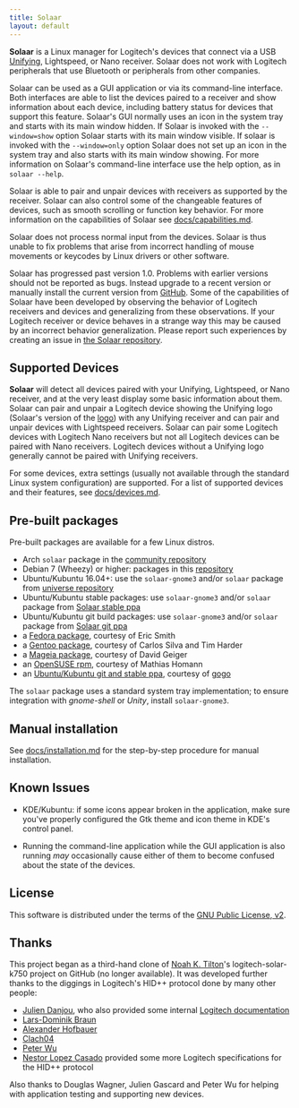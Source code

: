 ```yaml
---
title: Solaar
layout: default
---
```


**Solaar** is a Linux manager for Logitech's devices that connect via a USB
[Unifying][unifying], Lightspeed, or Nano receiver.
Solaar does not work with Logitech peripherals that use Bluetooth or peripherals
from other companies.

Solaar can be used as a GUI application or via its command-line interface. Both
interfaces are able to list the devices paired to a receiver and show
information about each device, including battery status for devices that support
this feature. Solaar's GUI normally uses an icon in the system tray and starts
with its main window hidden. If Solaar is invoked with the `--window=show`
option Solaar starts with its main window visible. If solaar is invoked with the
`--window=only` option Solaar does not set up an icon in the system tray and
also starts with its main window showing. For more information on Solaar's
command-line interface use the help option, as in `solaar --help`.

Solaar is able to pair and unpair devices with receivers as supported by the
receiver. Solaar can also control some of the changeable features of devices,
such as smooth scrolling or function key behavior.
For more information on the capabilities of Solaar see
[docs/capabilities.md](https://pwr-solaar.github.io/Solaar/capabilities).

Solaar does not process normal input from the devices. Solaar is thus unable to
fix problems that arise from incorrect handling of mouse movements or keycodes
by Linux drivers or other software.

Solaar has progressed past version 1.0. Problems with earlier versions should
not be reported as bugs. Instead upgrade to a recent version or manually install
the current version from [GitHub](https://github.com/pwr-Solaar/Solaar). Some of
the capabilities of Solaar have been developed by observing the behavior of
Logitech receivers and devices and generalizing from these observations. If your
Logitech receiver or device behaves in a strange way this may be caused by an
incorrect behavior generalization. Please report such experiences by creating an
issue in [the Solaar repository](https://github.com/pwr-Solaar/Solaar/issues).

[unifying]: https://en.wikipedia.org/wiki/Logitech_Unifying_receiver

## Supported Devices

**Solaar** will detect all devices paired with your Unifying, Lightspeed, or
Nano receiver, and at the very least display some basic information about them.
Solaar can pair and unpair a Logitech device showing the Unifying logo (Solaar's
version of the [logo][logo]) with any Unifying receiver and can pair and unpair
devices with Lightspeed receivers. Solaar can pair some Logitech devices with
Logitech Nano receivers but not all Logitech devices can be paired with Nano
receivers. Logitech devices without a Unifying logo generally cannot be paired
with Unifying receivers.

For some devices, extra settings (usually not available through the standard
Linux system configuration) are supported. For a list of supported devices and
their features, see
[docs/devices.md](https://pwr-solaar.github.io/Solaar/devices).

[logo]: https://pwr-solaar.github.io/Solaar/assets/solaar.svg

## Pre-built packages

Pre-built packages are available for a few Linux distros.

- Arch `solaar` package in the [community repository][arch]
- Debian 7 (Wheezy) or higher: packages in this
  [repository](https://pwr-solaar.github.io/Solaar/debian)
- Ubuntu/Kubuntu 16.04+: use the `solaar-gnome3` and/or `solaar` package from
  [universe repository][universe repository]
- Ubuntu/Kubuntu stable packages: use `solaar-gnome3` and/or `solaar` package
  from [Solaar stable ppa][ppa2]
- Ubuntu/Kubuntu git build packages: use `solaar-gnome3` and/or `solaar` package
  from [Solaar git ppa][ppa1]
- a [Fedora package][fedora], courtesy of Eric Smith
- a [Gentoo package][gentoo], courtesy of Carlos Silva and Tim Harder
- a [Mageia package][mageia], courtesy of David Geiger
- an [OpenSUSE rpm][opensuse], courtesy of Mathias Homann
- an [Ubuntu/Kubuntu git and stable ppa][ppa3], courtesy of [gogo][ppa4]

The `solaar` package uses a standard system tray implementation; to ensure
integration with _gnome-shell_ or _Unity_, install `solaar-gnome3`.

[ppa4]: https://launchpad.net/~trebelnik-stefina
[ppa3]: https://launchpad.net/~solaar-unifying
[ppa2]: https://launchpad.net/~solaar-unifying/+archive/ubuntu/stable
[ppa1]: https://launchpad.net/~solaar-unifying/+archive/ubuntu/ppa
[ppa]: http://launchpad.net/~daniel.pavel/+archive/solaar
[arch]: https://www.archlinux.org/packages/community/any/solaar/
[fedora]: https://apps.fedoraproject.org/packages/solaar
[gentoo]: https://packages.gentoo.org/packages/app-misc/solaar
[mageia]:
  http://mageia.madb.org/package/show/release/cauldron/application/0/name/solaar
[opensuse]: http://software.opensuse.org/package/Solaar
[universe repository]:
  http://packages.ubuntu.com/search?keywords=solaar&searchon=names&suite=all&section=all

## Manual installation

See [docs/installation.md](https://pwr-solaar.github.io/Solaar/installation) for
the step-by-step procedure for manual installation.

## Known Issues

- KDE/Kubuntu: if some icons appear broken in the application, make sure you've
  properly configured the Gtk theme and icon theme in KDE's control panel.

- Running the command-line application while the GUI application is also running
  _may_ occasionally cause either of them to become confused about the state of
  the devices.

## License

This software is distributed under the terms of the
[GNU Public License, v2](COPYING).

## Thanks

This project began as a third-hand clone of
[Noah K. Tilton](https://github.com/noah)'s logitech-solar-k750 project on
GitHub (no longer available). It was developed further thanks to the diggings in
Logitech's HID++ protocol done by many other people:

- [Julien Danjou](http://julien.danjou.info/blog/2012/logitech-k750-linux-support),
  who also provided some internal
  [Logitech documentation](http://julien.danjou.info/blog/2012/logitech-unifying-upower)
- [Lars-Dominik Braun](http://6xq.net/git/lars/lshidpp.git)
- [Alexander Hofbauer](http://derhofbauer.at/blog/blog/2012/08/28/logitech-performance-mx)
- [Clach04](http://bitbucket.org/clach04/logitech-unifying-receiver-tools)
- [Peter Wu](https://lekensteyn.nl/logitech-unifying.html)
- [Nestor Lopez Casado](http://drive.google.com/folderview?id=0BxbRzx7vEV7eWmgwazJ3NUFfQ28)
  provided some more Logitech specifications for the HID++ protocol

Also thanks to Douglas Wagner, Julien Gascard and Peter Wu for helping with
application testing and supporting new devices.
